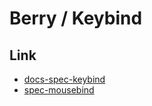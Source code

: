 
# Berry / Keybind




## Link

* [docs-spec-keybind](../../docs/spec/Keybind.md)
* [spec-mousebind](spec-mousebind.md)



